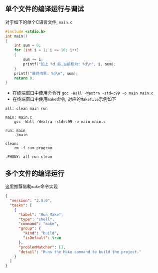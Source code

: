 ## 单个文件的编译运行与调试

对于如下的单个C语言文件, `main.c`
```c
#include <stdio.h>
int main()
{
    int sum = 0;
    for (int i = 1; i <= 10; i++)
    {
        sum += i;
        printf("加上 %d 后,当前和为: %d\n", i, sum);
    }
    printf("最终结果: %d\n", sum);
    return 0;
}
```

- 在终端窗口中使用命令行
  `gcc -Wall -Wextra -std=c99 -o main main.c`
- 在终端窗口中使用`make`命令, 对应的`Makefile`示例如下

```make
all: clean main run

main: main.c
	gcc -Wall -Wextra -std=c99 -o main main.c

run: main
	./main

clean:
	rm -f sum_program

.PHONY: all run clean
```



## 多个文件的编译运行

这里推荐借助`make`命令实现

```json
{
  "version": "2.0.0",
  "tasks": [
    {
      "label": "Run Make",
      "type": "shell",
      "command": "make",
      "group": {
        "kind": "build",
        "isDefault": true
      },
      "problemMatcher": [],
      "detail": "Runs the Make command to build the project."
    }
  ]
}
```
